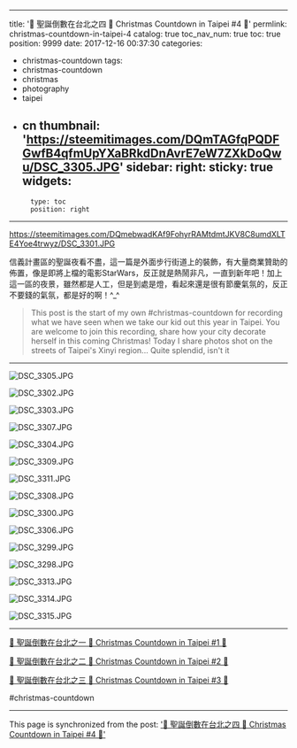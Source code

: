 
---
title: '🎄 聖誕倒數在台北之四 🎄 Christmas Countdown in Taipei #4 🎄'
permlink: christmas-countdown-in-taipei-4
catalog: true
toc_nav_num: true
toc: true
position: 9999
date: 2017-12-16 00:37:30
categories:
- christmas-countdown
tags:
- christmas-countdown
- christmas
- photography
- taipei
- cn
thumbnail: 'https://steemitimages.com/DQmTAGfqPQDFGwfB4qfmUpYXaBRkdDnAvrE7eW7ZXkDoQwu/DSC_3305.JPG'
sidebar:
    right:
        sticky: true
widgets:
    -
        type: toc
        position: right
---


https://steemitimages.com/DQmebwadKAf9FohyrRAMtdmtJKV8C8umdXLTE4Yoe4trwyz/DSC_3301.JPG

信義計畫區的聖誕夜看不盡，這一篇是外面步行街道上的裝飾，有大量商業贊助的佈置，像是即將上檔的電影StarWars，反正就是熱鬧非凡，一直到新年吧！加上這一區的夜景，雖然都是人工，但是到處是燈，看起來還是很有節慶氣氛的，反正不要錢的氣氛，都是好的啊！^_^

>This post is the start of my own #christmas-countdown for recording what we have seen when we take our kid out this year in Taipei. You are welcome to join this recording, share how your city decorate herself in this coming Christmas! Today I share photos shot on the streets of Taipei's Xinyi region... Quite splendid, isn't it

*****
![DSC_3305.JPG](https://steemitimages.com/DQmTAGfqPQDFGwfB4qfmUpYXaBRkdDnAvrE7eW7ZXkDoQwu/DSC_3305.JPG)

![DSC_3302.JPG](https://steemitimages.com/DQmVaZtrkAW4m7qx7HQ8pbTz6gDkf2Zkx1n8REAFaJHaTn4/DSC_3302.JPG)

![DSC_3303.JPG](https://steemitimages.com/DQmQPBQmfQ9fEgCqRQ2PHRrKoUHTTPVnxFaDVs9MKcLLRG4/DSC_3303.JPG)

![DSC_3307.JPG](https://steemitimages.com/DQmRtLg3dwV2CSzvQTgzYqht8oscDbMCU5UF6XVmVr92U6B/DSC_3307.JPG)

![DSC_3304.JPG](https://steemitimages.com/DQmce6eRLmj5wrHKs9sas98qWgi1kw4r8xSHigXVdeLM6QY/DSC_3304.JPG)

![DSC_3309.JPG](https://steemitimages.com/DQmPffo7NXtaCwSSm3YNt3FMCtf9aWcs9XFaTvCagu2K7or/DSC_3309.JPG)

![DSC_3311.JPG](https://steemitimages.com/DQmf2p93upZr4b6znRHya7C2ncn9DpeX1YpWzgUUu6PEnA2/DSC_3311.JPG)

![DSC_3308.JPG](https://steemitimages.com/DQmZ76Bpachu4gDjGXT8pdHFmA6fNCT44xFdu5jCShoLXUt/DSC_3308.JPG)

![DSC_3300.JPG](https://steemitimages.com/DQmakPNSefCBJkX6iKmUgfpmqFp3Pecrg2m5u6j1g2ijspA/DSC_3300.JPG)

![DSC_3306.JPG](https://steemitimages.com/DQmeap42P4UmW7wphvbXNE8RHqNVebxxk9ZDVEFtBxPQmAJ/DSC_3306.JPG)

![DSC_3299.JPG](https://steemitimages.com/DQmdqB1hmZqJkU2iXZkTnnJr1JGpMYaHw24i5CfjpNM9Byv/DSC_3299.JPG)

![DSC_3298.JPG](https://steemitimages.com/DQmULa4nwnRHKHs1My11jQWGmfoaMeatX85VXg9XGmBkDnv/DSC_3298.JPG)

![DSC_3313.JPG](https://steemitimages.com/DQmbeBDBVEpsJxaoNz7sSnfs1XahMhs7NRQDjecNku1hk5F/DSC_3313.JPG)

![DSC_3314.JPG](https://steemitimages.com/DQmPXzNYVqPdDPfq2GNYinP2sMnodpcn8khogaLn69kEgJ5/DSC_3314.JPG)

![DSC_3315.JPG](https://steemitimages.com/DQmdi2B1BRxZZPKs6C8pH2kDq8bii3dMK7geLduVwCNwygJ/DSC_3315.JPG)

****

[🎄 聖誕倒數在台北之一 🎄 Christmas Countdown in Taipei #1 🎄](https://steemit.com/christmas-coundown/@deanliu/christmas-countdown-in-taipei-1)

[🎄 聖誕倒數在台北之二 🎄 Christmas Countdown in Taipei #2 🎄](https://steemit.com/christmas-coundown/@deanliu/christmas-countdown-in-taipei-2)

[🎄 聖誕倒數在台北之三 🎄 Christmas Countdown in Taipei #3 🎄](https://steemit.com/christmas-coundown/@deanliu/christmas-countdown-in-taipei-3)

#christmas-countdown

- - -

This page is synchronized from the post: ['🎄 聖誕倒數在台北之四 🎄 Christmas Countdown in Taipei #4 🎄'](https://steemit.com/@deanliu/christmas-countdown-in-taipei-4)
